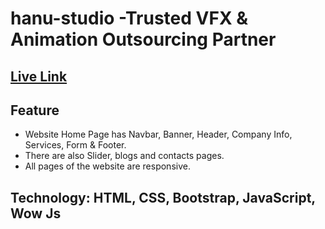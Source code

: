 # hanu-studio -Trusted VFX & Animation Outsourcing Partner
 ## [Live Link ](https://www.hanustudios.com/)
## Feature 
* Website Home Page has Navbar, Banner, Header, Company Info, Services, Form & Footer.
* There are also Slider, blogs and contacts pages.
* All pages of the website are responsive.
## Technology: HTML, CSS, Bootstrap, JavaScript, Wow Js
